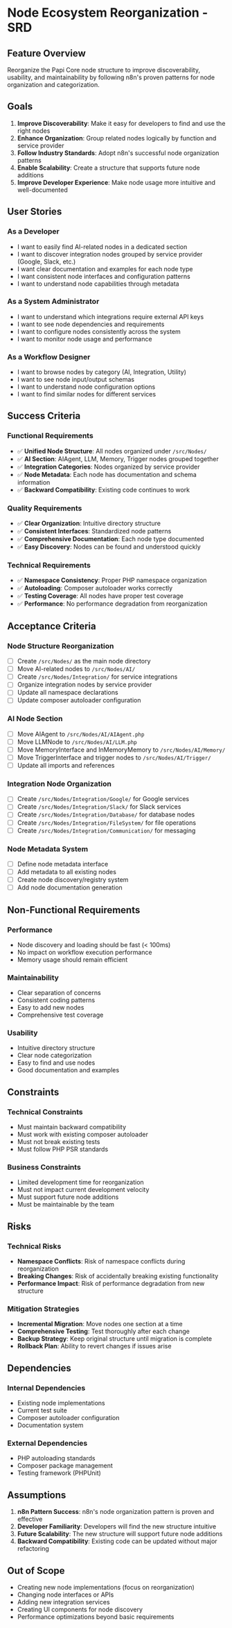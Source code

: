 # Node Ecosystem Reorganization - SRD

## Feature Overview

Reorganize the Papi Core node structure to improve discoverability, usability, and maintainability by following n8n's proven patterns for node organization and categorization.

## Goals

1. **Improve Discoverability**: Make it easy for developers to find and use the right nodes
2. **Enhance Organization**: Group related nodes logically by function and service provider
3. **Follow Industry Standards**: Adopt n8n's successful node organization patterns
4. **Enable Scalability**: Create a structure that supports future node additions
5. **Improve Developer Experience**: Make node usage more intuitive and well-documented

## User Stories

### As a Developer
- I want to easily find AI-related nodes in a dedicated section
- I want to discover integration nodes grouped by service provider (Google, Slack, etc.)
- I want clear documentation and examples for each node type
- I want consistent node interfaces and configuration patterns
- I want to understand node capabilities through metadata

### As a System Administrator
- I want to understand which integrations require external API keys
- I want to see node dependencies and requirements
- I want to configure nodes consistently across the system
- I want to monitor node usage and performance

### As a Workflow Designer
- I want to browse nodes by category (AI, Integration, Utility)
- I want to see node input/output schemas
- I want to understand node configuration options
- I want to find similar nodes for different services

## Success Criteria

### Functional Requirements
- ✅ **Unified Node Structure**: All nodes organized under `/src/Nodes/`
- ✅ **AI Section**: AIAgent, LLM, Memory, Trigger nodes grouped together
- ✅ **Integration Categories**: Nodes organized by service provider
- ✅ **Node Metadata**: Each node has documentation and schema information
- ✅ **Backward Compatibility**: Existing code continues to work

### Quality Requirements
- ✅ **Clear Organization**: Intuitive directory structure
- ✅ **Consistent Interfaces**: Standardized node patterns
- ✅ **Comprehensive Documentation**: Each node type documented
- ✅ **Easy Discovery**: Nodes can be found and understood quickly

### Technical Requirements
- ✅ **Namespace Consistency**: Proper PHP namespace organization
- ✅ **Autoloading**: Composer autoloader works correctly
- ✅ **Testing Coverage**: All nodes have proper test coverage
- ✅ **Performance**: No performance degradation from reorganization

## Acceptance Criteria

### Node Structure Reorganization
- [ ] Create `/src/Nodes/` as the main node directory
- [ ] Move AI-related nodes to `/src/Nodes/AI/`
- [ ] Create `/src/Nodes/Integration/` for service integrations
- [ ] Organize integration nodes by service provider
- [ ] Update all namespace declarations
- [ ] Update composer autoloader configuration

### AI Node Section
- [ ] Move AIAgent to `/src/Nodes/AI/AIAgent.php`
- [ ] Move LLMNode to `/src/Nodes/AI/LLM.php`
- [ ] Move MemoryInterface and InMemoryMemory to `/src/Nodes/AI/Memory/`
- [ ] Move TriggerInterface and trigger nodes to `/src/Nodes/AI/Trigger/`
- [ ] Update all imports and references

### Integration Node Organization
- [ ] Create `/src/Nodes/Integration/Google/` for Google services
- [ ] Create `/src/Nodes/Integration/Slack/` for Slack services
- [ ] Create `/src/Nodes/Integration/Database/` for database nodes
- [ ] Create `/src/Nodes/Integration/FileSystem/` for file operations
- [ ] Create `/src/Nodes/Integration/Communication/` for messaging

### Node Metadata System
- [ ] Define node metadata interface
- [ ] Add metadata to all existing nodes
- [ ] Create node discovery/registry system
- [ ] Add node documentation generation

## Non-Functional Requirements

### Performance
- Node discovery and loading should be fast (< 100ms)
- No impact on workflow execution performance
- Memory usage should remain efficient

### Maintainability
- Clear separation of concerns
- Consistent coding patterns
- Easy to add new nodes
- Comprehensive test coverage

### Usability
- Intuitive directory structure
- Clear node categorization
- Easy to find and use nodes
- Good documentation and examples

## Constraints

### Technical Constraints
- Must maintain backward compatibility
- Must work with existing composer autoloader
- Must not break existing tests
- Must follow PHP PSR standards

### Business Constraints
- Limited development time for reorganization
- Must not impact current development velocity
- Must support future node additions
- Must be maintainable by the team

## Risks

### Technical Risks
- **Namespace Conflicts**: Risk of namespace conflicts during reorganization
- **Breaking Changes**: Risk of accidentally breaking existing functionality
- **Performance Impact**: Risk of performance degradation from new structure

### Mitigation Strategies
- **Incremental Migration**: Move nodes one section at a time
- **Comprehensive Testing**: Test thoroughly after each change
- **Backup Strategy**: Keep original structure until migration is complete
- **Rollback Plan**: Ability to revert changes if issues arise

## Dependencies

### Internal Dependencies
- Existing node implementations
- Current test suite
- Composer autoloader configuration
- Documentation system

### External Dependencies
- PHP autoloading standards
- Composer package management
- Testing framework (PHPUnit)

## Assumptions

1. **n8n Pattern Success**: n8n's node organization pattern is proven and effective
2. **Developer Familiarity**: Developers will find the new structure intuitive
3. **Future Scalability**: The new structure will support future node additions
4. **Backward Compatibility**: Existing code can be updated without major refactoring

## Out of Scope

- Creating new node implementations (focus on reorganization)
- Changing node interfaces or APIs
- Adding new integration services
- Creating UI components for node discovery
- Performance optimizations beyond basic requirements 
